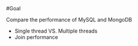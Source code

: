 #Goal

Compare the performance of MySQL and MongoDB

- Single thread VS. Multiple threads
- Join performance






